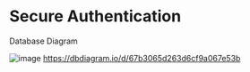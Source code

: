 ﻿# Secure Authentication


Database Diagram 

![image](https://github.com/user-attachments/assets/064f8bfe-7baf-45e8-abeb-105ebf7aa860)
https://dbdiagram.io/d/67b3065d263d6cf9a067e53b
